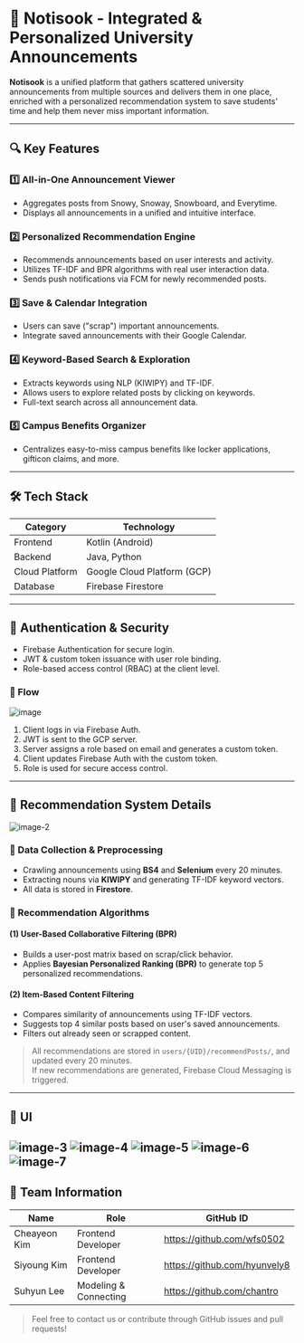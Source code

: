 # 📢 Notisook - Integrated & Personalized University Announcements

**Notisook** is a unified platform that gathers scattered university announcements from multiple sources and delivers them in one place, enriched with a personalized recommendation system to save students' time and help them never miss important information.

---

## 🔍 Key Features

### 1️⃣ All-in-One Announcement Viewer
- Aggregates posts from Snowy, Snoway, Snowboard, and Everytime.
- Displays all announcements in a unified and intuitive interface.

### 2️⃣ Personalized Recommendation Engine
- Recommends announcements based on user interests and activity.
- Utilizes TF-IDF and BPR algorithms with real user interaction data.
- Sends push notifications via FCM for newly recommended posts.

### 3️⃣ Save & Calendar Integration
- Users can save ("scrap") important announcements.
- Integrate saved announcements with their Google Calendar.

### 4️⃣ Keyword-Based Search & Exploration
- Extracts keywords using NLP (KIWIPY) and TF-IDF.
- Allows users to explore related posts by clicking on keywords.
- Full-text search across all announcement data.

### 5️⃣ Campus Benefits Organizer
- Centralizes easy-to-miss campus benefits like locker applications, gifticon claims, and more.

---

## 🛠️ Tech Stack

| Category        | Technology                          |
|-----------------|--------------------------------------|
| Frontend        | Kotlin (Android)                    |
| Backend         | Java, Python                        |
| Cloud Platform  | Google Cloud Platform (GCP)         |
| Database        | Firebase Firestore                  |

---

## 🔐 Authentication & Security

- Firebase Authentication for secure login.
- JWT & custom token issuance with user role binding.
- Role-based access control (RBAC) at the client level.

### 🔐 Flow
![image](https://github.com/user-attachments/assets/05e0504f-8f17-454a-ba47-f064ff67a4a9)
1. Client logs in via Firebase Auth.
2. JWT is sent to the GCP server.
3. Server assigns a role based on email and generates a custom token.
4. Client updates Firebase Auth with the custom token.
5. Role is used for secure access control.

---

## 🧠 Recommendation System Details
![image-2](https://github.com/user-attachments/assets/45c8e025-4d37-4d19-b9d9-f18976bc5d56)
### 📌 Data Collection & Preprocessing
- Crawling announcements using **BS4** and **Selenium** every 20 minutes.
- Extracting nouns via **KIWIPY** and generating TF-IDF keyword vectors.
- All data is stored in **Firestore**.

### 📌 Recommendation Algorithms

#### (1) User-Based Collaborative Filtering (BPR)
- Builds a user-post matrix based on scrap/click behavior.
- Applies **Bayesian Personalized Ranking (BPR)** to generate top 5 personalized recommendations.

#### (2) Item-Based Content Filtering
- Compares similarity of announcements using TF-IDF vectors.
- Suggests top 4 similar posts based on user's saved announcements.
- Filters out already seen or scrapped content.

> All recommendations are stored in `users/{UID}/recommendPosts/`, and updated every 20 minutes.  
> If new recommendations are generated, Firebase Cloud Messaging is triggered.

---

## 💬 UI
![image-3](https://github.com/user-attachments/assets/137084e0-daa5-464f-9262-252da8c32619)
![image-4](https://github.com/user-attachments/assets/04c8ca5c-fddb-48d7-ab8a-e7a834879f34)
![image-5](https://github.com/user-attachments/assets/60a1606a-8e65-4845-819d-b8ea34655595)
![image-6](https://github.com/user-attachments/assets/767eb45d-6cb6-41e1-a4cc-ebcb52df1404)
![image-7](https://github.com/user-attachments/assets/3b827b53-a3c0-4133-a5a2-410c978f31ef)
---

## 👥 Team Information

| Name         | Role                  | GitHub ID                    |
|--------------|-----------------------|------------------------------|
| Cheayeon Kim | Frontend Developer    | https://github.com/wfs0502   |
| Siyoung Kim | Frontend Developer    | https://github.com/hyunvely8 |
| Suhyun Lee   | Modeling & Connecting | https://github.com/chantro   |

> Feel free to contact us or contribute through GitHub issues and pull requests!



